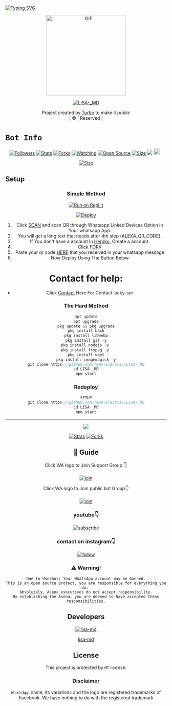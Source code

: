 [![Typing SVG](https://readme-typing-svg.herokuapp.com?size=30&color=F753EE&lines=Welcome+To+lisamd-UFA-LUCKY-SER;This+Bot+Made+By+luckyser)](https://git.io/typing-svg)
<div align="center">
        <img src="https://i.imgur.com/PnnIpnm.jpeg" alt="GIF" width="250" height="250"/>
</p>

<a href="#"><img title="LISA-_MD" src="https://img.shields.io/badge/LISA-_MD-green?colorA=%23ff0000&colorB=%23017e40&style=for-the-badge"></a>
</p>
  <p align="center">
</p>
</div>
<p align="center">
Project created by <a href="https://github.com/Team-Electra5">Turbo</a> to make it public
    <br>
       | © |
        Reserved |
    <br> 
</p>

# ```Bot Info```
<p align="center">
<a href="https://github.com/Team-Electra5/followers"><img title="Followers" src="https://img.shields.io/github/followers/Team-Electra5?color=red&style=flat-square"></a>
<a href="https://github.com/Team-Electra5/LISA-_MD/stargazers/"><img title="Stars" src="https://img.shields.io/github/stars/Team-Electra5/LISA-_MD?color=blue&style=flat-square"></a>
<a href="https://github.com/Team-Electra5/LISA-_MD/network/members"><img title="Forks" src="https://img.shields.io/github/forks/Team-Electra5/LISA-_MD?color=red&style=flat-square"></a>
<a href="https://github.com/Team-Electra5/LISA-_MD/watchers"><img title="Watching" src="https://img.shields.io/github/watchers/Team-Electra5/LISA-_MD?label=Watchers&color=blue&style=flat-square"></a>
<a href="https://github.com/Team-Electra5/LISA-_MD"><img title="Open Source" src="https://img.shields.io/badge/Author-Turbo%20Mods%20Inc.-red?v=103"></a>
<a href="https://github.com/Team-Electra5/LISA-_MD/"><img title="Size" src="https://img.shields.io/github/repo-size/Team-Electra5/LISA-_MD?style=flat-square&color=green"></a>
<a href="https://hits.seeyoufarm.com"><img src="https://hits.seeyoufarm.com/api/count/incr/badge.svg?url=https%3A%2F%2Fgithub.com%2Team-Electra5%2FToxic-Alexa_V3&count_bg=%2379C83D&title_bg=%23555555&icon=probot.svg&icon_color=%2300FF6D&title=hits&edge_flat=false"/></a>
<a href="https://github.com/Team-Electra5/LISA-_MD/graphs/commit-activity"><img height="20" src="https://img.shields.io/badge/Maintained%3F-yes-green.svg"></a>&nbsp;&nbsp;
</p>
<p align='center'>
    </p>

<p align="center">
<a href="https://youtu.be/fHFBLrGrVXo"><img title="Size" src="https://img.shields.io/badge/Tutorial-Video-green"></a>
</p>

<p align="center">
<a ![Profile Views](https://hits.seeyoufarm.com/api/count/incr/badge.svg?url=https://github.com/TURBOHYPER/Toxic-Alexa_V3&title=Toxic-Alexa_V3%20Views)
</p>

## Setup
<div align="center">

  ### Simple Method
 
[![Run on Repl.it](https://repl.it/badge/github/quiec/whatsAlfa)](https://replit.com/@Team-Electra5/LISA-_MD?output%20only=1&lite=1#index.js)

[![Deploy](https://www.herokucdn.com/deploy/button.svg)](https://heroku.com/deploy?template=https://github.com/Team-Electra5/LISA-_MD) 
<br>
        
1. Click [SCAN](https://replit.com/@Team-Electra5/LISA-_MD?output%20only=1&lite=1#index.js) and scan QR through Whatsapp Linked Devices Option in Your whatsapp App.
2. You will get a long text that needs after 4th step (ALEXA_QR_CODE).
3. If You don't have a account in [Heroku](https://signup.heroku.com/), Create a account.
4. Click [FORK](https://github.com/Team-Electra5/LISA-_MD/fork)
5. Paste your qr code [HERE](https://github.com/Team-Electra5/LISA-_MD/blob/main/session.json) that you received in your whatsapp message
6. Now Deploy Using The Button Below
   <br>
# Contact for help:
   * Click [Contact](https://wa.me/918136880986?text=Need+Help🙂) Here For Contact lucky-ser
 
### The Hard Method
```js
apt update
apt upgrade
pkg update && pkg upgrade
pkg install bash
pkg install libwebp
pkg install git -y
pkg install nodejs -y 
pkg install ffmpeg -y 
pkg install wget
pkg install imagemagick -y
git clone https://github.com/Team-Electra5/LISA-_MD
cd LISA-_MD
npm start
```
      
  
### Redeploy
```js
SETUP
git clone https://github.com/Team-Electra5/LISA-_MD
cd LISA-_MD
npm start
```

----

  <p align="center">
  <a href="https://github.com/Team-Electra5/LISA-_MD">
    
<a href="https://github.com/Team-Electra5/followers">
<img src="https://img.shields.io/github/repo-size/farhan-dqz/Julie-Mwol?color=green&label=Repo%20total%20size&style=plastic">
<p align="center">
<a href="https://github.com/Team-Electra5/LISA-_MD/followers"
<img title="Followers" src="https://img.shields.io/github/followers/?color=blue&style=flat-square"></a>
<a href="https://github.com/Team-Electra5/LISA-_MD/stargazers/"><img title="Stars" src="https://img.shields.io/github/stars/Team-Electra5/LISA-_MD?color=blue&style=flat-trangle"></a>
<a href="https://github.com/Team-Electra5/LISA-_MD/network/members"><img title="Forks" src="https://img.shields.io/github/forks/Team-Electra5/LISA-_MD?color=blue&style=flat-trangle"></a>
</p>

## 📢 Guide
Click WA logo to Join Support Group 👇
    <br>
<br>
  [![join](https://github.com/Alien-alfa/PublicBot/blob/main/wlogo.svg.png)](https://chat.whatsapp.com/DOvxyX2FkrbGR5Pf0bWnFE)
  <div align="center">


Click WA logo to Join public bot Group👇
    <br>
<br>
  [![join](https://github.com/Alien-alfa/PublicBot/blob/main/wlogo.svg.png)](https://chat.whatsapp.com/HRJ72owxIvdGXRK0OqeCEW)
  <div align="center">

  </div>

### youtube👇

[![subscribe](https://i.ibb.co/mqttCVQ/images-1-1.png)](https://youtu.be/fHFBLrGrVXo)


### contact on instagram👇

[![follow](https://i.ibb.co/zHdm4Hj/images-5-2.jpg)](https://www.instagram.com/ys_remo_sir)


### ⚠️ Warning! 
```
Due to Userbot; Your WhatsApp account may be banned.
This is an open source project, you are responsible for everything you do. 
Absolutely, Asena executives do not accept responsibility.
By establishing the Asena, you are deemed to have accepted these responsibilities.
```
          
## Developers
  <div align="center">
    
  [![lisa-md](https://github.com/https://i.imgur.com/PnnIpnm.png?size=100)](https://github.com/Team-Electra5)
    
[lisa-md](https://github.com/Team-Electra5)
  </div>
    
    


## License
This project is protected by `MT` license.

### Disclaimer
`WhatsApp` name, its variations and the logo are registered trademarks of Facebook. We have nothing to do with the registered trademark
